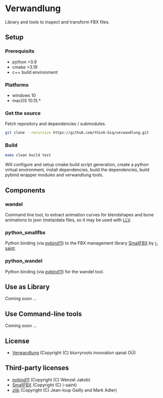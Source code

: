 # Verwandlung

Library and tools to inspect and transform FBX files.

## Setup

### Prerequisits

* python >3.9
* cmake >3.19
* c++ build environment

### Platforms

* windows 10
* macOS 10.15.*

### Get the source

Fetch repository and dependencies / submodules.
```bash
git clone --recursive https://github.com/think-biq/verwandlung.git
```

### Build

```bash
make clean build test
```

Will configure and setup cmake build script generation, create a python virtual environment, install dependencies, build the dependencies, build pybind wrapper modules and verwandlung tools.

## Components

### wandel

Command line tool, to extract animation curves for blendshapes and bone animations to json (meta)data files, so it may be used with [LLV](https://github.com/think-biq/LLV).

### python_smallfbx

Python binding (via [pybind11](https://github.com/pybind/pybind11)) to the FBX management library [SmallFBX](https://github.com/i-saint/SmallFBX) by [i-saint](https://github.com/i-saint).

### python_wandel

Python binding (via [pybind11](https://github.com/pybind/pybind11)) for the wandel tool.

## Use as Library

Coming soon ...

## Use Command-line tools

Coming soon ...

## License

* [Verwandlung](license.md) (Copyright (C) blurryroots innovation qanat OÜ)

## Third-party licenses

* [pybind11](dep/pybind11/LICENSE) (Copyright (C) Wenzel Jakob)
* [SmallFBX](dep/SmallFBX/LICENSE.txt) (Copyright (C) i-saint)
* [zlib](dep/zlib/README) (Copyright (C) Jean-loup Gailly and Mark Adler)
